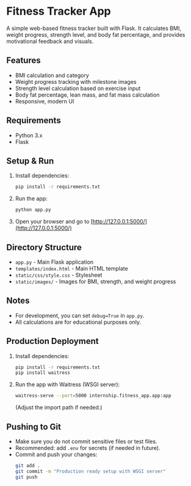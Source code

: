 # Fitness Tracker App

A simple web-based fitness tracker built with Flask. It calculates BMI, weight progress, strength level, and body fat percentage, and provides motivational feedback and visuals.

## Features
- BMI calculation and category
- Weight progress tracking with milestone images
- Strength level calculation based on exercise input
- Body fat percentage, lean mass, and fat mass calculation
- Responsive, modern UI

## Requirements
- Python 3.x
- Flask

## Setup & Run
1. Install dependencies:
   ```bash
   pip install -r requirements.txt
   ```
2. Run the app:
   ```bash
   python app.py
   ```
3. Open your browser and go to [http://127.0.0.1:5000/](http://127.0.0.1:5000/)

## Directory Structure
- `app.py` - Main Flask application
- `templates/index.html` - Main HTML template
- `static/css/style.css` - Stylesheet
- `static/images/` - Images for BMI, strength, and weight progress

## Notes
- For development, you can set `debug=True` in `app.py`.
- All calculations are for educational purposes only. 

## Production Deployment

1. Install dependencies:
   ```sh
   pip install -r requirements.txt
   pip install waitress
   ```
2. Run the app with Waitress (WSGI server):
   ```sh
   waitress-serve --port=5000 internship.fitness_app.app:app
   ```
   (Adjust the import path if needed.)

## Pushing to Git
- Make sure you do not commit sensitive files or test files.
- Recommended: add `.env` for secrets (if needed in future).
- Commit and push your changes:
   ```sh
   git add .
   git commit -m "Production ready setup with WSGI server"
   git push
   ``` 